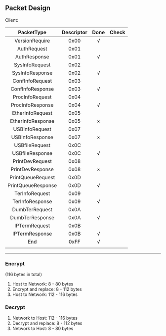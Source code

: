 ## Packet Design

Client:

|     PacketType     | Descriptor | Done | Check |
| :----------------: | :--------: | :--: | ----- |
|   VersionRequire   |    0x00    |  √   |       |
|    AuthRequest     |    0x01    |      |       |
|    AuthResponse    |    0x01    |  √   |       |
|   SysInfoRequest   |    0x02    |      |       |
|  SysInfoResponse   |    0x02    |  √   |       |
|  ConfInfoRequest   |    0x03    |      |       |
|  ConfInfoResponse  |    0x03    |  √   |       |
|  ProcInfoRequest   |    0x04    |      |       |
|  ProcInfoResponse  |    0x04    |  √   |       |
|  EtherInfoRequest  |    0x05    |      |       |
| EtherInfoResponse  |    0x05    |  ×   |       |
|   USBInfoRequest   |    0x07    |      |       |
|  USBInfoResponse   |    0x07    |  ×   |       |
|   USBfileRequest   |    0x0C    |      |       |
|  USBfileResponse   |    0x0C    |  √   |       |
|  PrintDevRequest   |    0x08    |      |       |
|  PrintDevResponse  |    0x08    |  ×   |       |
| PrintQueueRequest  |    0x0D    |      |       |
| PrintQueueResponse |    0x0D    |  √   |       |
|   TerInfoRequest   |    0x09    |      |       |
|  TerInfoResponse   |    0x09    |  √   |       |
|   DumbTerRequest   |    0x0A    |      |       |
|  DumbTerResponse   |    0x0A    |  √   |       |
|   IPTermRequest    |    0x0B    |      |       |
|   IPTermResponse   |    0x0B    |  √   |       |
|        End         |    0xFF    |  √   |       |
|                    |            |      |       |





----

### Encrypt 

(116 bytes in total)

1. Host to Network: 8 - 80 bytes
2. Encrypt and replace: 8 - 112 bytes
3. Host to Network: 112 - 116 bytes


### Decrypt

1. Network to Host: 112 - 116 bytes
2. Decrypt and replace: 8 - 112 bytes
3. Network to Host: 8 - 80 bytes
